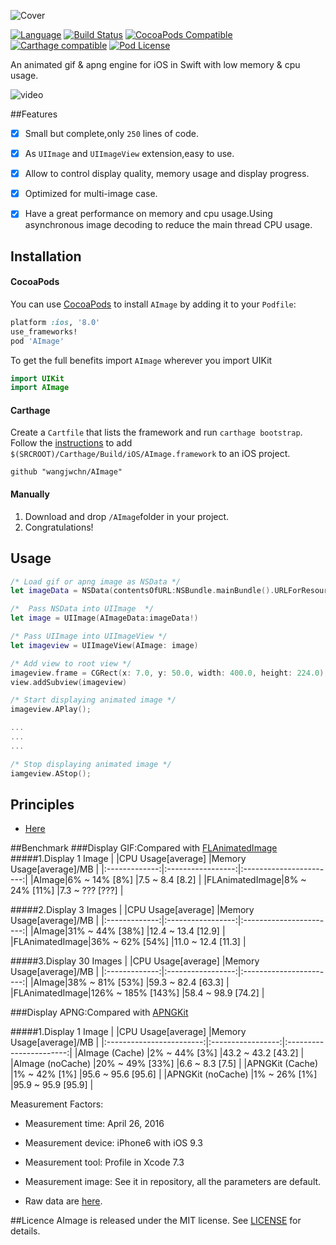 ![Cover](https://raw.githubusercontent.com/wangjwchn/BenchmarkImage/master/Cover.png)

[![Language](https://img.shields.io/badge/swift-2.2-orange.svg)](http://swift.org)
[![Build Status](https://travis-ci.org/wangjwchn/AImage.svg?branch=master)](https://travis-ci.org/wangjwchn/AImage)
[![CocoaPods Compatible](https://img.shields.io/cocoapods/v/AImage.svg)](https://img.shields.io/cocoapods/v/AImage.svg)
[![Carthage compatible](https://img.shields.io/badge/Carthage-compatible-4BC51D.svg?style=flat)](https://github.com/Carthage/Carthage)
[![Pod License](https://img.shields.io/dub/l/vibe-d.svg)](https://www.apache.org/licenses/LICENSE-2.0.html)

An animated gif & apng engine for iOS in Swift with low memory & cpu usage.

![video](http://i.imgur.com/XOoq9mP.gif)

##Features

- [x] Small but complete,only `250` lines of code. 
- [x] As `UIImage` and `UIImageView` extension,easy to use.
- [x] Allow to control display quality, memory usage and display progress.
- [x] Optimized for multi-image case.
- [x] Have a great performance on memory and cpu usage.Using asynchronous image decoding to reduce the main thread CPU usage.


## Installation

#### CocoaPods
You can use [CocoaPods](http://cocoapods.org/) to install `AImage` by adding it to your `Podfile`:

```ruby
platform :ios, '8.0'
use_frameworks!
pod 'AImage'
```

To get the full benefits import `AImage` wherever you import UIKit

``` swift
import UIKit
import AImage
```

#### Carthage
Create a `Cartfile` that lists the framework and run `carthage bootstrap`. Follow the [instructions](https://github.com/Carthage/Carthage#if-youre-building-for-ios) to add `$(SRCROOT)/Carthage/Build/iOS/AImage.framework` to an iOS project.

```
github "wangjwchn/AImage"
```
#### Manually
1. Download and drop ```/AImage```folder in your project.  
2. Congratulations!  

## Usage

```swift
/* Load gif or apng image as NSData */
let imageData = NSData(contentsOfURL:NSBundle.mainBundle().URLForResource("test", withExtension: "gif")!)

/*  Pass NSData into UIImage  */
let image = UIImage(AImageData:imageData!)

/* Pass UIImage into UIImageView */
let imageview = UIImageView(AImage: image)

/* Add view to root view */
imageview.frame = CGRect(x: 7.0, y: 50.0, width: 400.0, height: 224.0)
view.addSubview(imageview)

/* Start displaying animated image */
imageview.APlay();

...
...
...

/* Stop displaying animated image */
iamgeview.AStop();

```

## Principles
- [Here](https://wangjwchn.github.io/blog/Display-animated-image-on-iOS-device)

##Benchmark
###Display GIF:Compared with [FLAnimatedImage](https://github.com/Flipboard/FLAnimatedImage)
#####1.Display 1 Image
|               |CPU Usage[average] |Memory Usage[average]/MB |
|:-------------:|:-----------------:|:-----------------------:|
|AImage|6% ~ 14% [8%]      |7.5 ~ 8.4 [8.2]          |
|FLAnimatedImage|8% ~ 24% [11%]     |7.3 ~ ??? [???]          |

#####2.Display 3 Images
|               |CPU Usage[average] |Memory Usage[average]/MB |
|:-------------:|:-----------------:|:-----------------------:|
|AImage|31% ~ 44% [38%]    |12.4 ~ 13.4 [12.9]       |
|FLAnimatedImage|36% ~ 62% [54%]    |11.0 ~ 12.4 [11.3]       |

#####3.Display 30 Images
|               |CPU Usage[average] |Memory Usage[average]/MB |
|:-------------:|:-----------------:|:-----------------------:|
|AImage|38% ~ 81% [53%]    |59.3 ~ 82.4 [63.3]       |
|FLAnimatedImage|126% ~ 185% [143%] |58.4 ~ 98.9 [74.2]       |


###Display APNG:Compared with [APNGKit](https://github.com/onevcat/APNGKit)

#####1.Display 1 Image
|               				|CPU Usage[average] |Memory Usage[average]/MB |
|:------------------------:|:-----------------:|:-----------------------:|
|AImage (Cache)	|2% ~ 44% [3%]      |43.2 ~ 43.2 [43.2]       |
|AImage (noCache)	|20% ~ 49% [33%]    |6.6 ~ 8.3 [7.5]          |
|APNGKit (Cache)				|1% ~ 42% [1%]      |95.6 ~ 95.6 [95.6]        |
|APNGKit (noCache)			|1% ~ 26% [1%]      |95.9 ~ 95.9 [95.9]        |


Measurement Factors:

 - Measurement time: April 26, 2016

 - Measurement device: iPhone6 with iOS 9.3

 - Measurement tool: Profile in Xcode 7.3

 - Measurement image: See it in repository, all the parameters are default.

 - Raw data are [here](https://github.com/wangjwchn/BenchmarkImage).

 
##Licence
AImage is released under the MIT license. See [LICENSE](https://github.com/wangjwchn/JWAnimatedImage/raw/master/LICENSE) for details.
